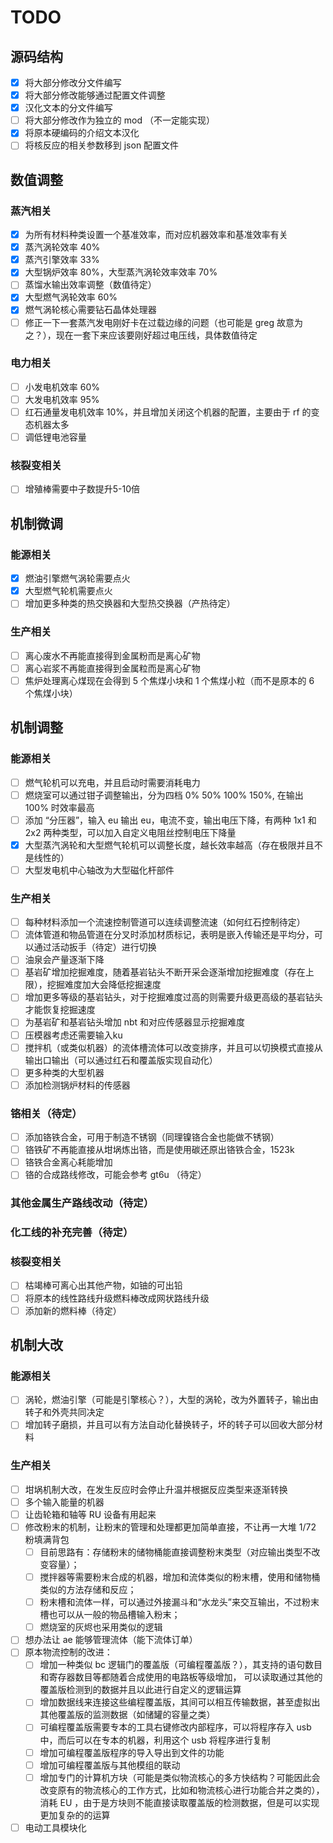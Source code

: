 # TODO
## 源码结构
- [x] 将大部分修改分文件编写
- [x] 将大部分修改能够通过配置文件调整
- [x] 汉化文本的分文件编写
- [ ] 将大部分修改作为独立的 mod （不一定能实现）
- [x] 将原本硬编码的介绍文本汉化
- [ ] 将核反应的相关参数移到 json 配置文件

## 数值调整
### 蒸汽相关
- [x] 为所有材料种类设置一个基准效率，而对应机器效率和基准效率有关
- [x] 蒸汽涡轮效率 40%
- [x] 蒸汽引擎效率 33%
- [x] 大型锅炉效率 80%，大型蒸汽涡轮效率效率 70%
- [ ] 蒸馏水输出效率调整（数值待定）
- [x] 大型燃气涡轮效率 60%
- [x] 燃气涡轮核心需要钻石晶体处理器
- [ ] 修正一下一套蒸汽发电刚好卡在过载边缘的问题（也可能是 greg 故意为之？），现在一套下来应该要刚好超过电压线，具体数值待定

### 电力相关
- [ ] 小发电机效率 60%
- [ ] 大发电机效率 95%
- [ ] 红石通量发电机效率 10%，并且增加关闭这个机器的配置，主要由于 rf 的变态机器太多
- [ ] 调低锂电池容量

### 核裂变相关
- [ ] 增殖棒需要中子数提升5-10倍

## 机制微调
### 能源相关
- [x] 燃油引擎燃气涡轮需要点火
- [x] 大型燃气轮机需要点火
- [ ] 增加更多种类的热交换器和大型热交换器（产热待定）

### 生产相关
- [ ] 离心废水不再能直接得到金属粉而是离心矿物
- [ ] 离心岩浆不再能直接得到金属粒而是离心矿物
- [ ] 焦炉处理离心煤现在会得到 5 个焦煤小块和 1 个焦煤小粒（而不是原本的 6 个焦煤小块）

## 机制调整
### 能源相关
- [ ] 燃气轮机可以充电，并且启动时需要消耗电力
- [ ] 燃烧室可以通过钳子调整输出，分为四档 0% 50% 100% 150%, 在输出 100% 时效率最高
- [ ] 添加 “分压器”，输入 eu 输出 eu，电流不变，输出电压下降，有两种 1x1 和 2x2 两种类型，可以加入自定义电阻丝控制电压下降量
- [x] 大型蒸汽涡轮和大型燃气轮机可以调整长度，越长效率越高（存在极限并且不是线性的）
- [ ] 大型发电机中心轴改为大型磁化杆部件

### 生产相关
- [ ] 每种材料添加一个流速控制管道可以连续调整流速（如何红石控制待定）
- [ ] 流体管道和物品管道在分叉时添加材质标记，表明是嵌入传输还是平均分，可以通过活动扳手（待定）进行切换
- [ ] 油泉会产量逐渐下降
- [ ] 基岩矿增加挖掘难度，随着基岩钻头不断开采会逐渐增加挖掘难度（存在上限），挖掘难度加大会降低挖掘速度
- [ ] 增加更多等级的基岩钻头，对于挖掘难度过高的则需要升级更高级的基岩钻头才能恢复挖掘速度
- [ ] 为基岩矿和基岩钻头增加 nbt 和对应传感器显示挖掘难度
- [ ] 压模器考虑还需要输入ku
- [ ] 搅拌机（或类似机器）的流体槽流体可以改变排序，并且可以切换模式直接从输出口输出（可以通过红石和覆盖版实现自动化）
- [ ] 更多种类的大型机器
- [ ] 添加检测锅炉材料的传感器

### 铬相关（待定）
- [ ] 添加铬铁合金，可用于制造不锈钢（同理镍铬合金也能做不锈钢）
- [ ] 铬铁矿不再能直接从坩埚炼出铬，而是使用碳还原出铬铁合金，1523k
- [ ] 铬铁合金离心耗能增加
- [ ] 铬的合成路线修改，可能会参考 gt6u （待定）

### 其他金属生产路线改动（待定）

### 化工线的补充完善（待定）

### 核裂变相关
- [ ] 枯竭棒可离心出其他产物，如铀的可出铅
- [ ] 将原本的线性路线升级燃料棒改成网状路线升级
- [ ] 添加新的燃料棒（待定）

## 机制大改
### 能源相关
- [ ] 涡轮，燃油引擎（可能是引擎核心？），大型的涡轮，改为外置转子，输出由转子和外壳共同决定
- [ ] 增加转子磨损，并且可以有方法自动化替换转子，坏的转子可以回收大部分材料

### 生产相关
- [ ] 坩埚机制大改，在发生反应时会停止升温并根据反应类型来逐渐转换
- [ ] 多个输入能量的机器
- [ ] 让齿轮箱和轴等 RU 设备有用起来
- [ ] 修改粉末的机制，让粉末的管理和处理都更加简单直接，不让再一大堆 1/72 粉填满背包
    - [ ] 目前思路有：存储粉末的储物桶能直接调整粉末类型（对应输出类型不改变容量）；
    - [ ] 搅拌器等需要粉末合成的机器，增加和流体类似的粉末槽，使用和储物桶类似的方法存储和反应；
    - [ ] 粉末槽和流体一样，可以通过外接漏斗和“水龙头”来交互输出，不过粉末槽也可以从一般的物品槽输入粉末；
    - [ ] 燃烧室的灰烬也采用类似的逻辑
- [ ] 想办法让 ae 能够管理流体（能下流体订单）
- [ ] 原本物流控制的改进：
    - [ ] 增加一种类似 bc 逻辑门的覆盖版（可编程覆盖版？），其支持的语句数目和寄存器数目等都随着合成使用的电路板等级增加，
      可以读取通过其他的覆盖版检测到的数据并且以此进行自定义的逻辑运算
    - [ ] 增加数据线来连接这些编程覆盖版，其间可以相互传输数据，甚至虚拟出其他覆盖版的监测数据（如储罐的容量之类）
    - [ ] 可编程覆盖版需要专本的工具右键修改内部程序，可以将程序存入 usb 中，而后可以在专本的机器，利用这个 usb 将程序进行复制
    - [ ] 增加可编程覆盖版程序的导入导出到文件的功能
    - [ ] 增加可编程覆盖版与其他模组的联动
    - [ ] 增加专门的计算机方块（可能是类似物流核心的多方快结构？可能因此会改变原有的物流核心的工作方式，比如和物流核心进行功能合并之类的），消耗 EU ，由于是方块则不能直接读取覆盖版的检测数据，但是可以实现更加复杂的的运算
- [ ] 电动工具模块化 
